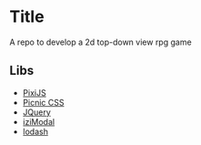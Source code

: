 # Title

A repo to develop a 2d top-down view rpg game


## Libs

- [PixiJS]()
- [Picnic CSS](https://picnicss.com)
- [JQuery]()
- [iziModal](https://izimodal.marcelodolza.com)
- [lodash](https://lodash.com)
